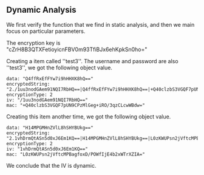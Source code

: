 ## Dynamic Analysis

We first verify the function that we find in static analysis, and then we main focus on particular parameters.

The encryption key is "cZrH8B3QTXFetioyicnFBV0m93TfiBJx6ehKpkSn0ho=" 

Creating a item called ''test3''. The username and password are also ''test3'', we got the following object value.

```
data: "Q4ffRxEfFYw7i9hHHXK8hQ=="
encryptedString: "2./1uu3nodGAem91NQI7RbHQ==|Q4ffRxEfFYw7i9hHHXK8hQ==|+Q40clzbS3VGQF7pUN9CPzMlGeg+iRO/3qzCLcwWBdw="
encryptionType: 2
iv: "/1uu3nodGAem91NQI7RbHQ=="
mac: "+Q40clzbS3VGQF7pUN9CPzMlGeg+iRO/3qzCLcwWBdw="
```

Creating this item another time, we got the following object value.

```
data: "H14MPGMHnZVlL8hSHYBUkg=="
encryptedString: "2.1vhDrmQtASn5d0xJ6Em1KQ==|H14MPGMHnZVlL8hSHYBUkg==|L0zKWUPsn2jVftcMPBagfoxD/POWfIjE4b2xWTrXZIA="
encryptionType: 2
iv: "1vhDrmQtASn5d0xJ6Em1KQ=="
mac: "L0zKWUPsn2jVftcMPBagfoxD/POWfIjE4b2xWTrXZIA="
```

We conclude that the IV is dynamic.
